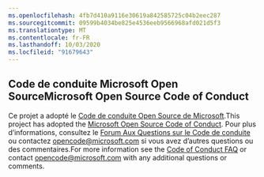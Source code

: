 ```yaml
---
ms.openlocfilehash: 4fb7d410a9116e30619a842585725c04b2eec287
ms.sourcegitcommit: 09599b4034be825e4536eeb9566968afd021d5f3
ms.translationtype: MT
ms.contentlocale: fr-FR
ms.lasthandoff: 10/03/2020
ms.locfileid: "91679643"
---
```

## <a name="microsoft-open-source-code-of-conduct"></a><span data-ttu-id="1b97e-101">Code de conduite Microsoft Open Source</span><span class="sxs-lookup"><span data-stu-id="1b97e-101">Microsoft Open Source Code of Conduct</span></span>
<span data-ttu-id="1b97e-102">Ce projet a adopté le [Code de conduite Open Source de Microsoft](https://opensource.microsoft.com/codeofconduct/).</span><span class="sxs-lookup"><span data-stu-id="1b97e-102">This project has adopted the [Microsoft Open Source Code of Conduct](https://opensource.microsoft.com/codeofconduct/).</span></span>
<span data-ttu-id="1b97e-103">Pour plus d’informations, consultez le [Forum Aux Questions sur le Code de conduite](https://opensource.microsoft.com/codeofconduct/faq/) ou contactez [opencode@microsoft.com](mailto:opencode@microsoft.com) si vous avez d’autres questions ou des commentaires.</span><span class="sxs-lookup"><span data-stu-id="1b97e-103">For more information see the [Code of Conduct FAQ](https://opensource.microsoft.com/codeofconduct/faq/) or contact [opencode@microsoft.com](mailto:opencode@microsoft.com) with any additional questions or comments.</span></span>